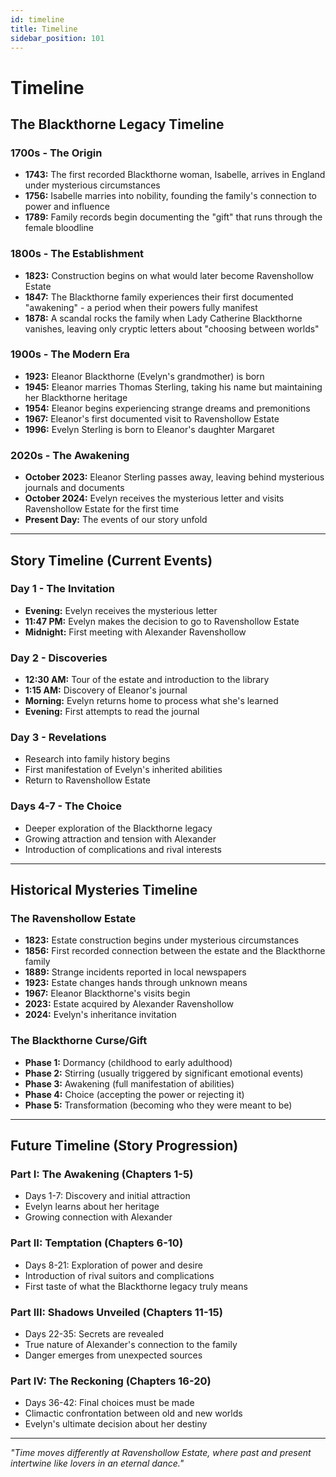 ```yaml
---
id: timeline
title: Timeline
sidebar_position: 101
---
```


# Timeline

## The Blackthorne Legacy Timeline

### **1700s - The Origin**
- **1743:** The first recorded Blackthorne woman, Isabelle, arrives in England under mysterious circumstances
- **1756:** Isabelle marries into nobility, founding the family's connection to power and influence
- **1789:** Family records begin documenting the "gift" that runs through the female bloodline

### **1800s - The Establishment**
- **1823:** Construction begins on what would later become Ravenshollow Estate
- **1847:** The Blackthorne family experiences their first documented "awakening" - a period when their powers fully manifest
- **1878:** A scandal rocks the family when Lady Catherine Blackthorne vanishes, leaving only cryptic letters about "choosing between worlds"

### **1900s - The Modern Era**
- **1923:** Eleanor Blackthorne (Evelyn's grandmother) is born
- **1945:** Eleanor marries Thomas Sterling, taking his name but maintaining her Blackthorne heritage
- **1954:** Eleanor begins experiencing strange dreams and premonitions
- **1967:** Eleanor's first documented visit to Ravenshollow Estate
- **1996:** Evelyn Sterling is born to Eleanor's daughter Margaret

### **2020s - The Awakening**
- **October 2023:** Eleanor Sterling passes away, leaving behind mysterious journals and documents
- **October 2024:** Evelyn receives the mysterious letter and visits Ravenshollow Estate for the first time
- **Present Day:** The events of our story unfold

---

## Story Timeline (Current Events)

### **Day 1 - The Invitation**
- **Evening:** Evelyn receives the mysterious letter
- **11:47 PM:** Evelyn makes the decision to go to Ravenshollow Estate
- **Midnight:** First meeting with Alexander Ravenshollow

### **Day 2 - Discoveries**
- **12:30 AM:** Tour of the estate and introduction to the library
- **1:15 AM:** Discovery of Eleanor's journal
- **Morning:** Evelyn returns home to process what she's learned
- **Evening:** First attempts to read the journal

### **Day 3 - Revelations**
- Research into family history begins
- First manifestation of Evelyn's inherited abilities
- Return to Ravenshollow Estate

### **Days 4-7 - The Choice**
- Deeper exploration of the Blackthorne legacy
- Growing attraction and tension with Alexander
- Introduction of complications and rival interests

---

## Historical Mysteries Timeline

### **The Ravenshollow Estate**
- **1823:** Estate construction begins under mysterious circumstances
- **1856:** First recorded connection between the estate and the Blackthorne family
- **1889:** Strange incidents reported in local newspapers
- **1923:** Estate changes hands through unknown means
- **1967:** Eleanor Blackthorne's visits begin
- **2023:** Estate acquired by Alexander Ravenshollow
- **2024:** Evelyn's inheritance invitation

### **The Blackthorne Curse/Gift**
- **Phase 1:** Dormancy (childhood to early adulthood)
- **Phase 2:** Stirring (usually triggered by significant emotional events)
- **Phase 3:** Awakening (full manifestation of abilities)
- **Phase 4:** Choice (accepting the power or rejecting it)
- **Phase 5:** Transformation (becoming who they were meant to be)

---

## Future Timeline (Story Progression)

### **Part I: The Awakening** (Chapters 1-5)
- Days 1-7: Discovery and initial attraction
- Evelyn learns about her heritage
- Growing connection with Alexander

### **Part II: Temptation** (Chapters 6-10)
- Days 8-21: Exploration of power and desire
- Introduction of rival suitors and complications
- First taste of what the Blackthorne legacy truly means

### **Part III: Shadows Unveiled** (Chapters 11-15)
- Days 22-35: Secrets are revealed
- True nature of Alexander's connection to the family
- Danger emerges from unexpected sources

### **Part IV: The Reckoning** (Chapters 16-20)
- Days 36-42: Final choices must be made
- Climactic confrontation between old and new worlds
- Evelyn's ultimate decision about her destiny

---

*"Time moves differently at Ravenshollow Estate, where past and present intertwine like lovers in an eternal dance."*
